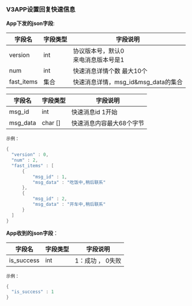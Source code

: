 ### V3APP设置回复快速信息


**App下发的json字段**:

| 字段名     | 字段类型 | 字段说明                                    |
| ---------- | -------- | ------------------------------------------- |
| version    | int      | 协议版本号，默认0<br />来电消息版本号是1 |
| num        | int      | 快速消息详情个数 最大10个                   |
| fast_items | 集合     | 快速消息详情，msg_id&msg_data的集合         |

| 字段名   | 字段类型 | 字段说明                 |
| -------- | -------- | ------------------------ |
| msg_id   | int      | 快速消息id 1开始           |
| msg_data | char []  | 快速消息内容最大68个字节 |

`示例：`

```c
{
  "version" : 0,
  "num" : 2,
  "fast_items" : [
      {
          "msg_id" : 1,
          "msg_data" : "吃饭中,稍后联系"
      },
      {
          "msg_id" : 2,
          "msg_data" : "开车中,稍后联系"
      }
  ]
}
```

**App收到的json字段**：

| 字段名     | 字段类型 | 字段说明         |
| ---------- | -------- | ---------------- |
| is_success | int      | 1：成功 ， 0失败 |

`示例：`

```c
{
  "is_success" : 1
}
```
